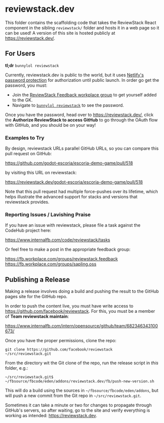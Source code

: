 # reviewstack.dev

This folder contains the scaffolding code that takes the ReviewStack React
component in the sibling `reviewstack/` folder and hosts it in a web page so
it can be used! A version of this site is hosted publicly at
https://reviewstack.dev/.

## For Users

**tl;dr** `bunnylol reviewstack`

Currently, reviewstack.dev is public to the world, but it uses
[Netlify's password protection](https://docs.netlify.com/visitor-access/password-protection/) for authorization until public launch.
In order go get the password, you must:

- Join the [ReviewStack Feedback workplace group](https://fb.workplace.com/groups/reviewstack.feedback) to get yourself added to the GK.
- Navigate to [`bunnylol reviewstack`](https://www.internalfb.com/intern/bunny/?q=reviewstack) to see the password.

Once you have the password, head over to https://reviewstack.dev/,
click the **Authorize ReviewStack to access GitHub** to go through the OAuth
flow with GitHub, and you should be on your way!

### Examples to Try

By design, reviewstack URLs parallel GitHub URLs, so you can compare this pull
request on GitHub:

https://github.com/godot-escoria/escoria-demo-game/pull/518

by visiting this URL on reviewstack:

https://reviewstack.dev/godot-escoria/escoria-demo-game/pull/518

Note that this pull request had multiple force-pushes over its lifetime, which
helps illustrate the advanced support for stacks and versions that reviewstack
provides.

### Reporting Issues / Lavishing Praise

If you have an issue with reviewstack, please file a task against the CodeHub
project here:

https://www.internalfb.com/code/reviewstack/tasks

Or feel free to make a post in the appropriate feedback group:

https://fb.workplace.com/groups/reviewstack.feedback
https://fb.workplace.com/groups/sapling.oss

## Publishing a Release

Making a release involves doing a build and pushing the result to the
GitHub pages site for the GitHub repo.

In order to push the content live, you must have write access to
https://github.com/facebook/reviewstack. For this, you must be a member of
**Team reviewstack maintain**:

https://www.internalfb.com/intern/opensource/github/team/682346343100673/

Once you have the proper permissions, clone the repo:

```
git clone https://github.com/facebook/reviewstack ~/src/reviewstack.git
```

From the directory wit the Git clone of the repo, run the release script in
_this_ folder, e.g.:

```
~/src/reviewstack.git$ ~/fbsource/fbcode/eden/addons/reviewstack.dev/fb/push-new-version.sh
```

This will do a build using the sources in `~/fbsource/fbcode/eden/addons`,
but will push a new commit from the Git repo in `~/src/reviewstack.git`.

Sometimes it can take a minute or two for changes to propagate through GitHub's
servers, so after waiting, go to the site and verify everything is working as
intended: https://reviewstack.dev.
